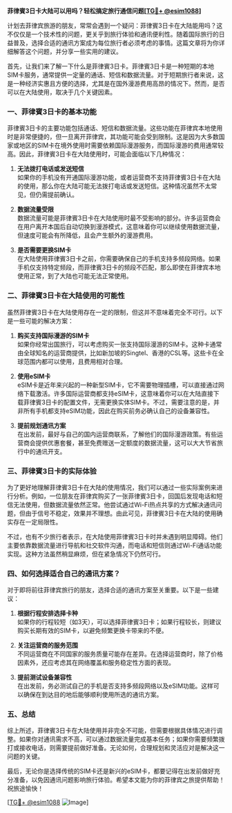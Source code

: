 **菲律賓3日卡大陆可以用吗？轻松搞定旅行通信问题[[TG💪+ @esim1088](https://t.me/s/esim1088)]**

计划去菲律宾旅游的朋友，常常会遇到一个疑问：菲律賓3日卡在大陆能用吗？这不仅仅是一个技术性的问题，更关乎到旅行体验和通讯便利性。随着国际旅行的日益普及，选择合适的通讯方案成为每位旅行者必须考虑的事情。这篇文章将为你详细解答这个问题，并分享一些实用的建议。

首先，让我们来了解一下什么是菲律賓3日卡。菲律賓3日卡是一种短期的本地SIM卡服务，通常提供一定量的通话、短信和数据流量。对于短期旅行者来说，这是一种经济实惠且方便的选择，尤其是在国外漫游费用高昂的情况下。然而，是否可以在大陆使用，取决于几个关键因素。

### 一、菲律賓3日卡的基本功能

菲律賓3日卡的主要功能包括通话、短信和数据流量。这些功能在菲律宾本地使用时是非常便捷的，但一旦离开菲律宾，其功能可能会受到限制。这是因为大多数国家或地区的SIM卡在境外使用时需要依赖国际漫游服务，而国际漫游的费用通常较高。因此，菲律賓3日卡在大陆使用时，可能会面临以下几种情况：

1. **无法拨打电话或发送短信**  
   如果你的手机没有开通国际漫游功能，或者运营商不支持菲律賓3日卡在大陆的使用，那么你在大陆可能无法拨打电话或发送短信。这种情况虽然不太常见，但仍需提前确认。

2. **数据流量受限**  
   数据流量可能是菲律賓3日卡在大陆使用时最不受影响的部分。许多运营商会在用户离开本国后自动切换到漫游模式，这意味着你可以继续使用数据流量，但速度可能会有所降低，且会产生额外的漫游费用。

3. **是否需要更换SIM卡**  
   在大陆使用菲律賓3日卡之前，你需要确保自己的手机支持多频段网络。如果手机仅支持特定频段，而菲律賓3日卡的频段不匹配，那么即使在菲律宾本地使用正常，到了大陆也可能无法正常使用。

### 二、菲律賓3日卡在大陆使用的可能性

虽然菲律賓3日卡在大陆使用存在一定的限制，但这并不意味着完全不可行。以下是一些可能的解决方案：

1. **购买支持国际漫游的SIM卡**  
   如果你经常出国旅行，可以考虑购买一张支持国际漫游的SIM卡。这种卡通常由全球知名的运营商提供，比如新加坡的Singtel、香港的CSL等。这些卡在全球范围内都可以使用，且费用相对合理。

2. **使用eSIM卡**  
   eSIM卡是近年来兴起的一种新型SIM卡，它不需要物理插槽，可以直接通过网络下载激活。许多国际运营商都支持eSIM卡，这意味着你可以在大陆直接下载菲律賓3日卡的配置文件，无需更换实体SIM卡。不过，需要注意的是，并非所有手机都支持eSIM功能，因此在购买前务必确认自己的设备兼容性。

3. **提前规划通讯方案**  
   在出发前，最好与自己的国内运营商联系，了解他们的国际漫游政策。有些运营商会提供优惠套餐，甚至免费赠送一定额度的数据流量，这可以大大节省旅行中的通讯开支。

### 三、菲律賓3日卡的实际体验

为了更好地理解菲律賓3日卡在大陆的使用情况，我们可以通过一些实际案例来进行分析。例如，一位朋友在菲律宾购买了一张菲律賓3日卡，回国后发现电话和短信无法使用，但数据流量依然正常。他尝试通过Wi-Fi热点共享的方式解决通讯问题，但由于信号不稳定，效果并不理想。由此可见，菲律賓3日卡在大陆的使用确实存在一定局限性。

不过，也有不少旅行者表示，在大陆使用菲律賓3日卡时并未遇到明显障碍。他们主要依靠数据流量进行导航和社交软件沟通，而电话和短信则通过Wi-Fi通话功能实现。这种方法虽然稍显麻烦，但在紧急情况下仍然可行。

### 四、如何选择适合自己的通讯方案？

对于即将前往菲律宾旅行的朋友，选择合适的通讯方案至关重要。以下是一些建议：

1. **根据行程安排选择卡种**  
   如果你的行程较短（如3天），可以选择菲律賓3日卡；如果行程较长，则建议购买长期有效的SIM卡，以避免频繁更换卡带来的不便。

2. **关注运营商的服务范围**  
   不同运营商在不同国家的服务质量可能存在差异。在选择运营商时，除了价格因素外，还应考虑其在网络覆盖和服务稳定性方面的表现。

3. **提前测试设备兼容性**  
   在出发前，务必测试自己的手机是否支持多频段网络以及eSIM功能。这样可以确保在到达目的地后能够顺利使用所选的通讯方案。

### 五、总结

综上所述，菲律賓3日卡在大陆使用并非完全不可能，但需要根据具体情况进行调整。如果你对通讯需求不高，可以通过数据流量完成基本任务；如果你需要频繁拨打或接收电话，则需要提前做好准备。无论如何，合理规划和灵活应对是解决这一问题的关键。

最后，无论你是选择传统的SIM卡还是新兴的eSIM卡，都要记得在出发前做好充分准备，以免因通讯问题影响旅行体验。希望本文能为你的菲律宾之旅提供帮助！祝旅途愉快！

[[TG💪+ @esim1088](https://t.me/s/esim1088) ![Image](https://i.postimg.cc/4NQfJmqS/Snipaste-2025-05-13-00-14-12.png)]